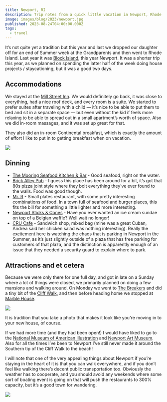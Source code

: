 ```yaml
---
title: Newport, RI
description: Trip notes from a quick little vacation in Newport, Rhode Island.
image: images/blog/2023/newport.jpg
published: 2023-08-24T04:00:00.000Z
tags:
  - travel
---
```


It’s not quite yet a tradition but this year and last we dropped our daughter off for an end of Summer week at the Grandparents and then went to Rhode Island. Last year it was [Block Island](https://www.builtwith.coffee/blog-posts/2022/07/morning-view), this year Newport. It was a shorter trip this year, as we planned on spending the latter half of the week doing house projects / staycationing, but it was a good two days.

## Accommodations

We stayed at the [Mill Street Inn](https://www.millstreetinn.com/). We would definitely go back, it was close to everything, had a nice roof deck, and every room is a suite. We started to prefer suites after traveling with a child — it’s nice to be able to put them to bed and sit in a separate space — but even without the kid if feels more relaxing to be able to spread out in a small apartment’s worth of space. Also we did in-room massages, and it was set up great for that.

They also did an in-room Continental breakfast, which is exactly the amount of effort I like to put in to getting breakfast when on vacation.

![](https://coffee-cake.nyc3.digitaloceanspaces.com/images/gifs/continental.gif)

## Dinning

* [The Mooring Seafood Kitchen & Bar](https://www.mooringrestaurant.com/) - Good seafood, right on the water.
* [Brick Alley Pub](http://www.brickalley.com/) - I guess this place has been around for a bit, it’s got that 80s pizza joint style where they bolt everything they’ve ever found to the walls. Food was good though.
* [Mr. R](https://www.mrrfusion.com/) - Small plates restaurant, with some pretty interesting combinations of food. In a town full of seafood and burger places, this fits the bill for something a little lighter and more interesting.
* [Newport Sticks & Cones](https://www.newportsticksandcones.com/) - Have you ever wanted an ice cream sundae on top of a Belgian waffle? Well wait no longer!
* [CRU Cafe](http://www.crucafenewport.com/) - Sandwich shop, mixed bag (mine was a great Cuban, Andrea said her chicken salad was nothing interesting). Really the excitement here is watching the chaos that is parking in Newport in the Summer, as it’s just slightly outside of a plaza that has free parking for customers of that plaza, and the distinction is apparently enough of an issue that they needed a security guard to explain where to park.

## Attractions and et cetera

Because we were only there for one full day, and got in late on a Sunday where a lot of things were closed, we primarily planned on doing a few mansions and walking around. On Monday we went to [The Breakers](https://www.newportmansions.org/mansions-and-gardens/the-breakers/) and did a tiny bit of the [Cliff Walk](https://www.discovernewport.org/things-to-do/cliff-walk/), and then before heading home we stopped at [Marble House](https://www.newportmansions.org/mansions-and-gardens/marble-house/).

![](https://coffee-cake.nyc3.digitaloceanspaces.com/images/2023/newport-2.jpeg)

It is tradition that you take a photo that makes it look like you're moving in to your new house, of course.

If we had more time (and they had been open!) I would have liked to go to the [National Museum of American Illustration](https://americanillustration.org/) and [Newport Art Museum](https://newportartmuseum.org/). Also for all the times I’ve been to Newport I’ve still never made it around the Southern tip of the Cliff Walk to the beach!

I will note that one of the very appealing things about Newport if you’re staying in the heart of it is that you can walk everywhere, and if you don’t feel like walking there’s decent public transportation too. Obviously the weather has to cooperate, and you should avoid any weekends where some sort of boating event is going on that will push the restaurants to 300% capacity, but it’s a good town for wandering.

![](https://coffee-cake.nyc3.digitaloceanspaces.com/images/2023/newport.jpeg)
